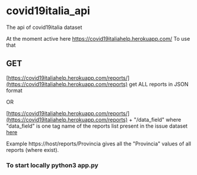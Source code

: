 # covid19italia_api
The api of covid19italia dataset

At the moment active here https://covid19italiahelp.herokuapp.com/
To use that  

## GET
[https://covid19italiahelp.herokuapp.com/reports/](https://covid19italiahelp.herokuapp.com/reports) get ALL reports in JSON format

OR

[https://covid19italiahelp.herokuapp.com/reports/](https://covid19italiahelp.herokuapp.com/reports) + "/data_field"
where "data_field" is one tag name of the reports list present in the issue dataset [here](https://raw.githubusercontent.com/emergenzeHack/covid19italia_data/master/issuesjson.json)

Example
https://host/reports/Provincia gives all the "Provincia" values of all reports (where exist).

### To start locally python3 app.py
